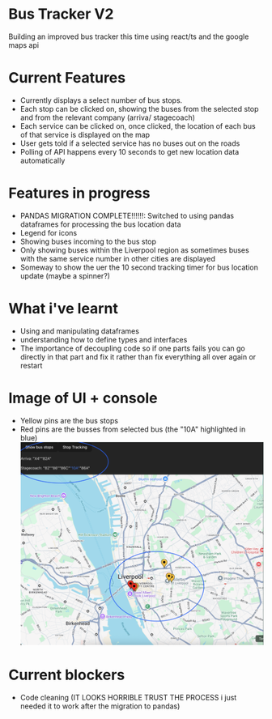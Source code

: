 # Bus Tracker V2
Building an improved bus tracker this time using react/ts and the google maps api

# Current Features
- Currently displays a select number of bus stops.
- Each stop can be clicked on, showing the buses from the selected stop and from the relevant company (arriva/ stagecoach)
- Each service can be clicked on, once clicked, the location of each bus of that service is displayed on the map
- User gets told if a selected service has no buses out on the roads
- Polling of API happens every 10 seconds to get new location data automatically

# Features in progress
- PANDAS MIGRATION COMPLETE!!!!!!: Switched to using pandas dataframes for processing the bus location data 
- Legend for icons
- Showing buses incoming to the bus stop
- Only showing buses within the Liverpool region as sometimes buses with the same service number in other cities are displayed
- Someway to show the uer the 10 second tracking timer for bus location update (maybe a spinner?)

# What i've learnt
- Using and manipulating dataframes
- understanding how to define types and interfaces
- The importance of decoupling code so if one parts fails you can go directly in that part and fix it rather than fix everything all over again or restart


# Image of UI + console
- Yellow pins are the bus stops
- Red pins are the busses from selected bus (the "10A" highlighted in blue)
![UI image](images/map-image.png)

# Current blockers
- Code cleaning (IT LOOKS HORRIBLE TRUST THE PROCESS i just needed it to work after the migration to pandas)

